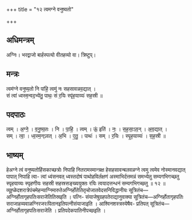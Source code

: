 +++
title = "१२ त्वमग्ने वनुष्यतो"

+++
## अधिमन्त्रम्
अग्निः। भरद्वाजो बार्हस्पत्यो वीतहव्यो वा। त्रिष्टुप्।

## मन्त्रः
त्वम॑ग्ने वनुष्य॒तो नि पा॑हि॒ त्वमु॑ नः सहसावन्नव॒द्यात् ।  
सं त्वा॑ ध्वस्म॒न्वद॒भ्ये॑तु॒ पाथः॒ सं र॒यिः स्पृ॑ह॒याय्यः॑ सह॒स्री ॥

## पदपाठः
त्वम् । अ॒ग्ने॒ । व॒नु॒ष्य॒तः । नि । पा॒हि॒ । त्वम् । ऊं॒ इति॑ । नः॒ । स॒ह॒सा॒ऽव॒न् । अ॒व॒द्यात् ।  
सम् । त्वा॒ । ध्व॒स्म॒न्ऽवत् । अ॒भि । ए॒तु॒ । पाथः॑ । सम् । र॒यिः । स्पृ॒ह॒याय्यः॑ । स॒ह॒स्री ॥

## भाष्यम्
हेअग्ने त्वं वनुष्यतोहिंसकाच्छत्रोः निपाहि नितरामस्मान्त्रक्ष हेसहसावन्बलवन्नग्ने त्वमु त्वमेव नोस्मानवद्यात् पापात् निपाहि त्वा- त्वां ध्वंसनवत् ध्वस्तदोषं पाथोहविर्लक्षणं अस्माभिर्दत्तमन्नं समभ्येतु सम्यगभिगच्छतु स्पृहयाय्यः स्पृहणीयः सहस्री सहस्रसङ्ख्ययुक्तः रयिः त्वयादत्तन्धनं सम्यगभिगच्छतु ॥ १२ ॥ व्यूह्ळेदशरात्रेपंचमेहन्याग्निमारुतेअग्निर्होतेतितृचोजातवेदसनिविद्धानीयः सूत्रितंच—अग्निर्होतागृहपतिःसराजेतितिस्रइति । पत्नि- संयाजेषुग्रहपतेराद्यानुवाक्या सूत्रितंच—अग्निर्होतागृहपतिः सराजाहव्यवाळग्निरजरःपितानइतिपत्नीसंयाजाइति । आश्विनशस्त्रस्येषैव- प्रतिपत् सूत्रितंच—अग्निर्होतागृहपतिःसराजेति । प्रतिपदेकपातिनीपच्छइति ।
